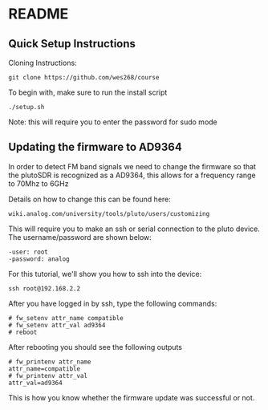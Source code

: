 # README

## Quick Setup Instructions

Cloning Instructions:

    git clone https://github.com/wes268/course

To begin with, make sure to run the install script

    ./setup.sh

Note: this will require you to enter the password for sudo mode

## Updating the firmware to AD9364

In order to detect FM band signals we need to change the firmware so that the plutoSDR is recognized as a AD9364, this allows for a frequency range to 70Mhz to 6GHz

Details on how to change this can be found here:

    wiki.analog.com/university/tools/pluto/users/customizing

This will require you to make an ssh or serial connection to the pluto device. The username/password are shown below:

    -user: root
    -password: analog

For this tutorial, we'll show you how to ssh into the device:

    ssh root@192.168.2.2

After you have logged in by ssh, type the following commands:

    # fw_setenv attr_name compatible
    # fw_setenv attr_val ad9364
    # reboot

After rebooting you should see the following outputs

    # fw_printenv attr_name
    attr_name=compatible
    # fw_printenv attr_val
    attr_val=ad9364

This is how you know whether the firmware update was successful or not.


